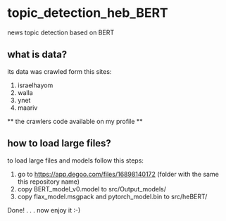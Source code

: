 # topic_detection_heb_BERT
news topic detection based on BERT

## what is data?
its data was crawled form this sites:
1. israelhayom
2. walla
3. ynet
4. maariv

** the crawlers code available on my profile **

## how to load large files?
to load large files and models follow this steps:
1. go to https://app.degoo.com/files/16898140172 (folder with the same this repository name)
2. copy BERT_model_v0.model to src/Output_models/
3. copy flax_model.msgpack and pytorch_model.bin to src/heBERT/

Done! . . . now enjoy it :-)
